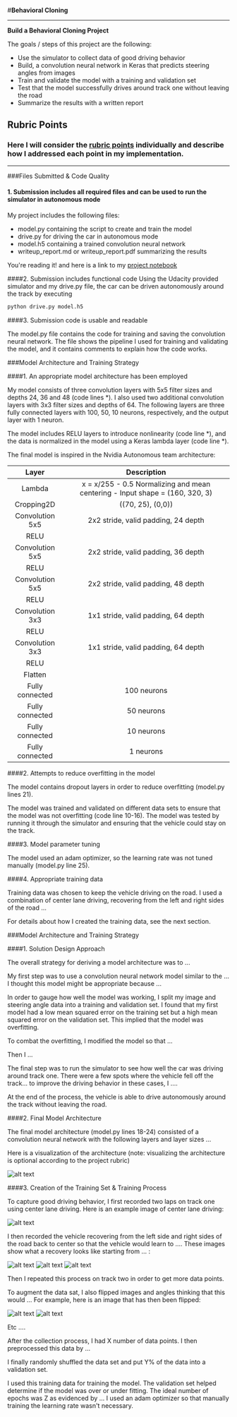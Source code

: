 #**Behavioral Cloning** 

---

**Build a Behavioral Cloning Project**

The goals / steps of this project are the following:
* Use the simulator to collect data of good driving behavior
* Build, a convolution neural network in Keras that predicts steering angles from images
* Train and validate the model with a training and validation set
* Test that the model successfully drives around track one without leaving the road
* Summarize the results with a written report


[//]: # (Image References)

[image1]: ./examples/placeholder.png "Model Visualization"
[image2]: ./examples/placeholder.png "Grayscaling"
[image3]: ./examples/placeholder_small.png "Recovery Image"
[image4]: ./examples/placeholder_small.png "Recovery Image"
[image5]: ./examples/placeholder_small.png "Recovery Image"
[image6]: ./examples/placeholder_small.png "Normal Image"
[image7]: ./examples/placeholder_small.png "Flipped Image"

## Rubric Points
### Here I will consider the [rubric points](https://review.udacity.com/#!/rubrics/432/view) individually and describe how I addressed each point in my implementation.  

---
###Files Submitted & Code Quality

#### 1. Submission includes all required files and can be used to run the simulator in autonomous mode

My project includes the following files:
* model.py containing the script to create and train the model
* drive.py for driving the car in autonomous mode
* model.h5 containing a trained convolution neural network 
* writeup_report.md or writeup_report.pdf summarizing the results

You're reading it! and here is a link to my [project notebook](https://github.com/patriciapampanelli/CarND-Behavioral-Cloning-P3/blob/master/CarND-Behavioral-Cloning-P3.ipynb)

####2. Submission includes functional code
Using the Udacity provided simulator and my drive.py file, the car can be driven autonomously around the track by executing 
```sh
python drive.py model.h5
```

####3. Submission code is usable and readable

The model.py file contains the code for training and saving the convolution neural network. The file shows the pipeline I used for training and validating the model, and it contains comments to explain how the code works.

###Model Architecture and Training Strategy

####1. An appropriate model architecture has been employed

My model consists of three convolution layers with 5x5 filter sizes and depths 24, 36 and 48 (code lines *). I also used two additional convolution layers with 3x3 filter sizes and depths of 64. The following layers are three fully connected layers with 100, 50, 10 neurons, respectively, and the output layer with 1 neuron.

The model includes RELU layers to introduce nonlinearity (code line *), and the data is normalized in the model using a Keras lambda layer (code line *). 

The final model is inspired in the Nvidia Autonomous team architecture: 

| Layer         		|     Description	        					| 
|:---------------------:|:---------------------------------------------:| 
| Lambda         		| x = x/255 - 0.5 Normalizing and mean centering - Input shape = (160, 320, 3)|
| Cropping2D            | ((70, 25), (0,0))   							| 
| Convolution 5x5     	| 2x2 stride, valid padding, 24 depth			|
| RELU					|												|
| Convolution 5x5	    | 2x2 stride, valid padding, 36 depth    		|
| RELU					|												|
| Convolution 5x5	    | 2x2 stride, valid padding, 48 depth    		|
| RELU					|												|
| Convolution 3x3	    | 1x1 stride, valid padding, 64 depth    		|
| RELU					|												|
| Convolution 3x3	    | 1x1 stride, valid padding, 64 depth    		|
| RELU					|												|
| Flatten				|												|
| Fully connected		| 100 neurons   								|
| Fully connected		| 50 neurons   									|
| Fully connected		| 10 neurons   									|
| Fully connected		| 1 neurons   			                 		|

####2. Attempts to reduce overfitting in the model

The model contains dropout layers in order to reduce overfitting (model.py lines 21). 

The model was trained and validated on different data sets to ensure that the model was not overfitting (code line 10-16). The model was tested by running it through the simulator and ensuring that the vehicle could stay on the track.

####3. Model parameter tuning

The model used an adam optimizer, so the learning rate was not tuned manually (model.py line 25).

####4. Appropriate training data

Training data was chosen to keep the vehicle driving on the road. I used a combination of center lane driving, recovering from the left and right sides of the road ... 

For details about how I created the training data, see the next section. 

###Model Architecture and Training Strategy

####1. Solution Design Approach

The overall strategy for deriving a model architecture was to ...

My first step was to use a convolution neural network model similar to the ... I thought this model might be appropriate because ...

In order to gauge how well the model was working, I split my image and steering angle data into a training and validation set. I found that my first model had a low mean squared error on the training set but a high mean squared error on the validation set. This implied that the model was overfitting. 

To combat the overfitting, I modified the model so that ...

Then I ... 

The final step was to run the simulator to see how well the car was driving around track one. There were a few spots where the vehicle fell off the track... to improve the driving behavior in these cases, I ....

At the end of the process, the vehicle is able to drive autonomously around the track without leaving the road.

####2. Final Model Architecture

The final model architecture (model.py lines 18-24) consisted of a convolution neural network with the following layers and layer sizes ...

Here is a visualization of the architecture (note: visualizing the architecture is optional according to the project rubric)

![alt text][image1]

####3. Creation of the Training Set & Training Process

To capture good driving behavior, I first recorded two laps on track one using center lane driving. Here is an example image of center lane driving:

![alt text][image2]

I then recorded the vehicle recovering from the left side and right sides of the road back to center so that the vehicle would learn to .... These images show what a recovery looks like starting from ... :

![alt text][image3]
![alt text][image4]
![alt text][image5]

Then I repeated this process on track two in order to get more data points.

To augment the data sat, I also flipped images and angles thinking that this would ... For example, here is an image that has then been flipped:

![alt text][image6]
![alt text][image7]

Etc ....

After the collection process, I had X number of data points. I then preprocessed this data by ...


I finally randomly shuffled the data set and put Y% of the data into a validation set. 

I used this training data for training the model. The validation set helped determine if the model was over or under fitting. The ideal number of epochs was Z as evidenced by ... I used an adam optimizer so that manually training the learning rate wasn't necessary.
